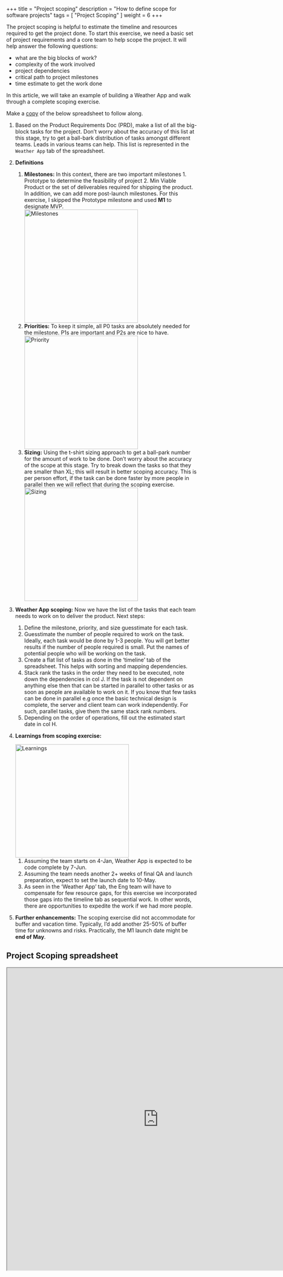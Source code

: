 +++
title = "Project scoping"
description = "How to define scope for software projects"
tags = [ "Project Scoping" ]
weight = 6
+++

The project scoping is helpful to estimate the timeline and resources required
to get the project done. To start this exercise, we need a basic set of project
requirements and a core team to help scope the project. It will help answer the
following questions:
* what are the big blocks of work?
* complexity of the work involved
* project dependencies
* critical path to project milestones
* time estimate to get the work done

In this article, we will take an example of building a Weather App and walk
through a complete scoping exercise. 

Make a
[copy](https://docs.google.com/spreadsheets/d/10boe95t51bsFUF2K53IBXGxHsquJzdUvoJuEymURCV0/copy)
of the below spreadsheet to follow along. 

1. Based on the Product Requirements Doc (PRD), make a list of all the big-block
   tasks for the project. Don’t worry about the accuracy of this list at this
   stage, try to get a ball-bark distribution of tasks amongst different teams.
   Leads in various teams can help. This list is represented in the `Weather
   App` tab of the spreadsheet. 

2. **Definitions**
   1. **Milestones:** In this context, there are two important milestones 1.
      Prototype to determine the feasibility of project 2. Min Viable Product or
      the set of deliverables required for shipping the product. In addition, we
      can add more post-launch milestones. For this exercise, I skipped the
      Prototype milestone and used **M1** to designate MVP. <br>
      <div class="text-center">
        <img src="/project_scoping_milestones.png" class="img-fluid " alt="Milestones" width="300" height="300">
      </div>
   2. **Priorities:** To keep it simple, all P0 tasks are absolutely needed for
       the milestone. P1s are important and P2s are nice to have. <br>
       <div class="text-center">
         <img src="/project_scoping_priority.png" class="img-fluid " alt="Priority" width="300" height="300">
       </div>
   3. **Sizing:** Using the t-shirt sizing approach to get a ball-park number
       for the amount of work to be done. Don’t worry about the accuracy of the
       scope at this stage. Try to break down the tasks so that they are smaller
       than XL; this will result in better scoping accuracy. This is per person
       effort, if the task can be done faster by more people in parallel then we
       will reflect that during the scoping exercise. <br>
       <div class="text-center">
         <img src="/project_scoping_sizing.png" class="img-fluid " alt="Sizing" width="300" height="300">
       </div>
3. **Weather App scoping:** Now we have the list of the tasks that each team needs
   to work on to deliver the product. Next steps:
   1. Define the milestone, priority, and size guesstimate for each task. 
   2. Guesstimate the number of people required to work on the task. Ideally,
      each task would be done by 1-3 people. You will get better results if the
      number of people required is small. Put the names of potential people who
      will be working on the task.
   3. Create a flat list of tasks as done in the ‘timeline’ tab of the
      spreadsheet. This helps with sorting and mapping dependencies.
   4. Stack rank the tasks in the order they need to be executed, note down the
      dependencies in col J. If the task is not dependent on anything else then
      that can be started in parallel to other tasks or as soon as people are
      available to work on it.  If you know that few tasks can be done in
      parallel e.g once the basic technical design is complete, the server and
      client team can work independently. For such, parallel tasks, give them
      the same stack rank numbers.
   5. Depending on the order of operations, fill out the estimated start date in
      col H.
4. **Learnings from scoping exercise:** <br>
   <div class="text-center">
       <img src="/project_scoping_learnings.png" class="img-fluid " alt="Learnings" width="300" height="300">
   </div>

   1. Assuming the team starts on 4-Jan, Weather App is expected to be code complete by 7-Jun. 
   2. Assuming the team needs another 2+ weeks of final QA and launch preparation, expect to set the launch date to 10-May. 
   3. As seen in the ‘Weather App’ tab, the Eng team will have to compensate for few resource gaps, for this exercise we incorporated those gaps into the timeline tab as sequential work. In other words, there are opportunities to expedite the work if we had more people.
5. **Further enhancements:** The scoping exercise did not accommodate for buffer
   and vacation time. Typically, I’d add another 25-50% of buffer time for
   unknowns and risks. Practically, the M1 launch date might be **end of May**. 

## Project Scoping spreadsheet

<iframe src="https://docs.google.com/spreadsheets/d/e/2PACX-1vTHWluzRzh5-gDzf66T3bO7IDck-J82_RS0Cwqx3r7-FVdVq3PptKgOnQS5J6b316KDAW0ag2J_6_Om/pubhtml?widget=true&amp;headers=false" width="800" height="800"></iframe>

